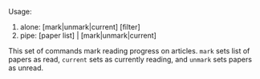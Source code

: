 Usage:
1) alone: [mark|unmark|current] [filter]
2) pipe:  [paper list] | [mark|unmark|current]

This set of commands mark reading progress on articles.
`mark` sets list of papers as read, `current` sets as
currently reading, and `unmark` sets papers as unread.

